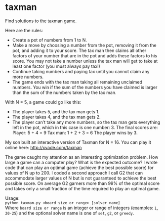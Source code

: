 # taxman
Find solutions to the taxman game.

Here are the rules:
* Create a pot of numbers from 1 to N.
*	Make a move by choosing a number from the pot, removing it from the pot, and adding it to your score. The tax man then claims all other factors of your number that are in the pot and adds these factors to his score. You may not take a number unless the tax man will get to take at least one factor (you must always pay tax!)
* Continue taking numbers and paying tax until you cannot claim any more numbers.
* The game ends with the tax man taking all remaining unclaimed numbers. You win if the sum of the numbers you have claimed is larger than the sum of the numbers taken by the tax man.

With N = 5, a game could go like this:
* The player takes 5, and the tax man gets 1.
* The player takes 4, and the tax man gets 2.
* The player can’t take any more numbers, so the tax man gets everything left in the pot, which in this case is one number: 3.
The final scores are:
Player: 5 + 4 = 9
Tax man: 1 + 2 + 3 = 6
The player wins by 3.

My son built an interactive version of Taxman for N = 16.  You can play it online here: <http://xvade.com/taxman>

The game caught my attention as an interesting optimization problem. How large a game can a computer play? What is the expected outcome? I wrote code that can play an optimal game (achieve the best possible score) for values of N up to 200. I coded a second approach I call G2 that can accommodate larger values of N but is not guaranteed to achieve the best possible score. On average G2 garners more than 99% of the optimal score and takes only a small fraction of the time required to play an optimal game.

Usage:  
`python taxman.py <board size or range> [solver name]`  
Where `board size or range` is an integer or range of integers (examples: `1`, `20-25`) and the optional solver name is one of `set`, `g2`, or `greedy`.
